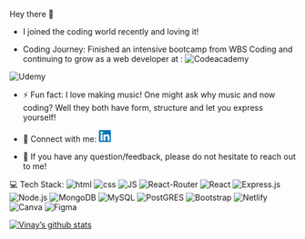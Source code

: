 Hey there 👋

- I joined the coding world recently and loving it!

- Coding Journey: Finished an intensive bootcamp from WBS Coding and continuing to grow as a web developer at : <img src="https://img.shields.io/badge/Codecademy-FFF0E5?style=for-the-badge&logo=codecademy&logoColor=303347" alt="Codeacademy">
 <img src="https://img.shields.io/badge/Udemy-EC5252?style=for-the-badge&logo=Udemy&logoColor=white" alt="Udemy">

- ⚡ Fun fact: I love making music! One might ask why music and now coding? Well they both have form, structure and let you express yourself!

- 🤝 Connect with me: <a href="https://www.linkedin.com/in/vinay-rao-6879a6151/"><img  src="/images/linkedin.png" alt="Vinay Rao | LinkedIn" width="21px"/></a>

- 💬 If you have any question/feedback, please do not hesitate to reach out to me!

💻 Tech Stack:
<img src="https://img.shields.io/badge/HTML5-E34F26?style=for-the-badge&logo=html5&logoColor=white" alt="html">
<img src="https://img.shields.io/badge/CSS3-1572B6?style=for-the-badge&logo=css3&logoColor=white" alt="css">
<img src="https://img.shields.io/badge/JavaScript-F7DF1E?style=for-the-badge&logo=javascript&logoColor=black" alt="JS">
<img src="https://img.shields.io/badge/React-20232A?style=for-the-badge&logo=react&logoColor=61DAFB" alt="React-Router">
<img src="https://img.shields.io/badge/React_Router-CA4245?style=for-the-badge&logo=react-router&logoColor=white" alt="React">
<img src="https://img.shields.io/badge/Express.js-404D59?style=for-the-badge" alt="Express.js">
<img src="https://img.shields.io/badge/Node.js-43853D?style=for-the-badge&logo=node.js&logoColor=white" alt="Node.js">
<img src="https://img.shields.io/badge/MongoDB-4EA94B?style=for-the-badge&logo=mongodb&logoColor=white" alt="MongoDB">
<img src="https://img.shields.io/badge/MySQL-00000F?style=for-the-badge&logo=mysql&logoColor=white" alt="MySQL">
<img src="https://img.shields.io/badge/PostgreSQL-316192?style=for-the-badge&logo=postgresql&logoColor=white" alt="PostGRES">
<img src="https://img.shields.io/badge/Bootstrap-563D7C?style=for-the-badge&logo=bootstrap&logoColor=white" alt="Bootstrap">
<img src="https://img.shields.io/badge/Netlify-00C7B7?style=for-the-badge&logo=netlify&logoColor=white" alt="Netlify">
<img src="https://img.shields.io/badge/Canva-%2300C4CC.svg?&style=for-the-badge&logo=Canva&logoColor=white" alt="Canva">
<img src="https://img.shields.io/badge/Figma-F24E1E?style=for-the-badge&logo=figma&logoColor=white" alt="Figma">


[![Vinay’s github stats](https://github-readme-stats.vercel.app/api?username=vrao27)](https://github.com/vrao27)